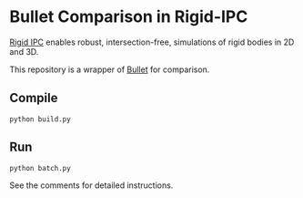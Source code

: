 # Bullet Comparison in Rigid-IPC

[Rigid IPC](https://github.com/ipc-sim/rigid-ipc) enables robust, intersection-free, simulations of rigid bodies in 2D and 3D.

This repository is a wrapper of [Bullet](https://github.com/bulletphysics/bullet3) for comparison.

## Compile

```
python build.py
```

## Run

```
python batch.py
```
See the comments for detailed instructions.